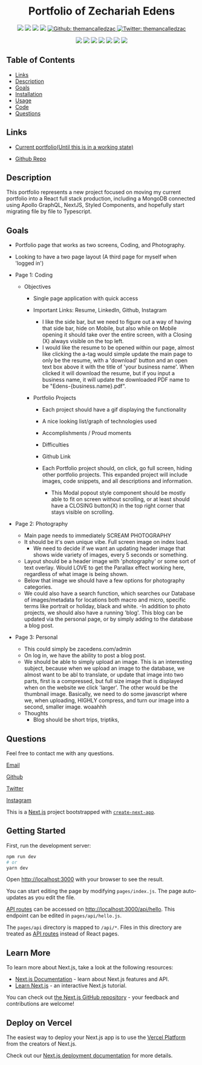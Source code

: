 <h1 align="center">Portfolio of Zechariah Edens</h1>

<p align="center">
    <img src="https://img.shields.io/github/repo-size/themancalledzac/portfolio" />
    <img src="https://img.shields.io/github/languages/top/themancalledzac/portfolio"  />
    <img src="https://img.shields.io/github/issues/themancalledzac/portfolio" />
    <img src="https://img.shields.io/github/last-commit/themancalledzac/portfolio" >
    <a href="https://github.com/themancalledzac">
        <img alt="Github: themancalledzac" src="https://img.shields.io/github/followers/themancalledzac?style=social" target="_blank" />
    </a>
    <a href="https://twitter.com/themancalledzac">
        <img alt="Twitter: themancalledzac" src="https://img.shields.io/twitter/follow/themancalledzac.svg?style=social" target="_blank" />
    </a>
</p>
  
<p align="center">
    <img src="https://img.shields.io/badge/Javascript-red" />
    <img src="https://img.shields.io/badge/React-orange"  />
    <img src="https://img.shields.io/badge/-Material UI-yellow" />
    <img src="https://img.shields.io/badge/-NextJS-green" >
    <img src="https://img.shields.io/badge/-Apollo-teal" >
    <img src="https://img.shields.io/badge/-GraphQL-blue" >
    <img src="https://img.shields.io/badge/-Typescript-indigo" >
    <!-- <img src="https://img.shields.io/badge/-GraphQL-violet" > -->
</p>

## Table of Contents

- [Links](#links)
- [Description](#description)
- [Goals](#goals)
- [Installation](#installation)
- [Usage](#usage)
- [Code](#code)
- [Questions](#questions)

## Links

- [Current portfolio(Until this is in a working state)](https://www.zacedens.com/)

- [Github Repo](https://github.com/themancalledzac/portfolio)

## Description

This portfolio represents a new project focused on moving my current portfolio into a React full stack production, including a MongoDB connected using Apollo GraphQL, NextJS, Styled Components, and hopefully start migrating file by file to Typescript.

## Goals

- Portfolio page that works as two screens, Coding, and Photography.
- Looking to have a two page layout (A third page for myself when 'logged in')
- Page 1: Coding

  - Objectives

    - Single page application with quick access
    - Important Links: Resume, LinkedIn, Github, Instagram
      - I like the side bar, but we need to figure out a way of having that side bar, hide on Mobile, but also while on Mobile opening it should take over the entire screen, with a Closing (X) always visible on the top left.
      - I would like the resume to be opened within our page, almost like clicking the <a>a-tag</a> would simple update the main page to only be the resume, with a 'download' button and an open text box above it with the title of 'your business name'. When clicked it will download the resume, but if you input a business name, it will update the downloaded PDF name to be "Edens-{business.name}.pdf".
    - Portfolio Projects

      - Each project should have a gif displaying the functionality
      - A nice looking list/graph of technologies used
      - Accomplishments / Proud moments
      - Difficulties
      - Github Link

      - Each Portfolio project should, on click, go full screen, hiding other portfolio projects. This expanded project will include images, code snippets, and all descriptions and information.
        - This Modal popout style component should be mostly able to fit on screen without scrolling, or at least should have a CLOSING button(X) in the top right corner that stays visible on scrolling.

- Page 2: Photography
  - Main page needs to immediately SCREAM PHOTOGRAPHY
  - It should be it's own unique vibe. Full screen image on index load.
    - We need to decide if we want an updating header image that shows wide variety of images, every 5 seconds or something.
  - Layout should be a header image with 'photography' or some sort of text overlay. Would LOVE to get the Parallax effect working here, regardless of what image is being shown.
  - Below that image we should have a few options for photography categories.
  - We could also have a search function, which searches our Database of images/metadata for locations both macro and micro, specific terms like portrait or holiday, black and white.
    -In addition to photo projects, we should also have a running 'blog'. This blog can be updated via the personal page, or by simply adding to the database a blog post.
- Page 3: Personal
  - This could simply be zacedens.com/admin
  - On log in, we have the ability to post a blog post.
  - We should be able to simply upload an image. This is an interesting subject, because when we upload an image to the database, we almost want to be abl to translate, or update that image into two parts, first is a compressed, but full size image that is displayed when on the website we click 'larger'. The other would be the thumbnail image. Basically, we need to do some javascript where we, when uploading, HIGHLY compress, and turn our image into a second, smaller image. woaahhh
  - Thoughts
    - Blog should be short trips, triptiks, 

## Questions

Feel free to contact me with any questions.

[Email](mailto:themancalledzac@gmail.com)

[Github](https://github.com/themancalledzac)

[Twitter](https://twitter.com/themancalledzac)

[Instagram](https://www.instagram.com/themancalledzac/)

This is a [Next.js](https://nextjs.org/) project bootstrapped with [`create-next-app`](https://github.com/vercel/next.js/tree/canary/packages/create-next-app).

## Getting Started

First, run the development server:

```bash
npm run dev
# or
yarn dev
```

Open [http://localhost:3000](http://localhost:3000) with your browser to see the result.

You can start editing the page by modifying `pages/index.js`. The page auto-updates as you edit the file.

[API routes](https://nextjs.org/docs/api-routes/introduction) can be accessed on [http://localhost:3000/api/hello](http://localhost:3000/api/hello). This endpoint can be edited in `pages/api/hello.js`.

The `pages/api` directory is mapped to `/api/*`. Files in this directory are treated as [API routes](https://nextjs.org/docs/api-routes/introduction) instead of React pages.

## Learn More

To learn more about Next.js, take a look at the following resources:

- [Next.js Documentation](https://nextjs.org/docs) - learn about Next.js features and API.
- [Learn Next.js](https://nextjs.org/learn) - an interactive Next.js tutorial.

You can check out [the Next.js GitHub repository](https://github.com/vercel/next.js/) - your feedback and contributions are welcome!

## Deploy on Vercel

The easiest way to deploy your Next.js app is to use the [Vercel Platform](https://vercel.com/new?utm_medium=default-template&filter=next.js&utm_source=create-next-app&utm_campaign=create-next-app-readme) from the creators of Next.js.

Check out our [Next.js deployment documentation](https://nextjs.org/docs/deployment) for more details.
